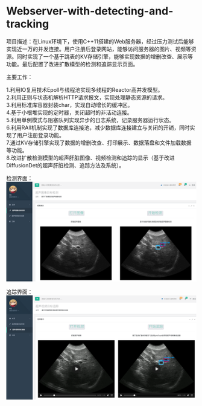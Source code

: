 # Webserver-with-detecting-and-tracking

项目描述：在Linux环境下，使用C++11搭建的Web服务器，经过压力测试后能够实现近一万的并发连接。用户注册后登录网站，能够访问服务器的图片、视频等资源。同时实现了一个基于跳表的KV存储引擎，能够实现数据的增删改查、展示等功能。最后配置了改进扩散模型的检测和追踪显示页面。

主要工作：

1.利用IO复用技术Epoll与线程池实现多线程的Reactor高并发模型。  
2.利用正则与状态机解析HTTP请求报文，实现处理静态资源的请求。  
3.利用标准库容器封装char，实现自动增长的缓冲区。  
4.基于小根堆实现的定时器，关闭超时的非活动连接。  
5.利用单例模式与阻塞队列实现异步的日志系统，记录服务器运行状态。  
6.利用RAII机制实现了数据库连接池，减少数据库连接建立与关闭的开销，同时实现了用户注册登录功能。  
7.通过KV存储引擎实现了数据的增删改查、打印展示、数据落盘和文件加载数据等功能。  
8.改进扩散检测模型的超声肝脏图像、视频检测和追踪的显示（基于改进DiffusionDet的超声肝脏检测、追踪方法及系统）。  

检测界面：
![image](https://github.com/ccjcv/Webserver-with-detecting-and-tracking/blob/main/Screenshot%202023-04-24%20at%2021-43-10%20%E5%8C%BB%E5%AD%A6%E8%B6%85%E5%A3%B0%E5%BD%B1%E5%83%8F%E5%A4%84%E7%90%86.png)

追踪界面：
![image](https://github.com/ccjcv/Webserver-with-detecting-and-tracking/blob/main/Screenshot%202023-04-24%20at%2021-48-17%20%E5%8C%BB%E5%AD%A6%E8%B6%85%E5%A3%B0%E5%BD%B1%E5%83%8F%E5%A4%84%E7%90%86.png)


